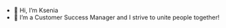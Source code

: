 - 👋 Hi, I’m Ksenia
- 👀 I’m a Customer Success Manager and I strive to unite people together!


<!---
kseniabush/kseniabush is a ✨ special ✨ repository because its `README.md` (this file) appears on your GitHub profile.
You can click the Preview link to take a look at your changes.
--->
